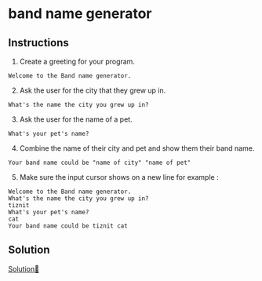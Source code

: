 # band name generator

## Instructions

1. Create a greeting for your program.
```
Welcome to the Band name generator.
```
2. Ask the user for the city that they grew up in.
```
What's the name the city you grew up in?
```
3. Ask the user for the name of a pet.
```
What's your pet's name?
```
4. Combine the name of their city and pet and show them their band name.
```
Your band name could be "name of city" "name of pet"
```
5. Make sure the input cursor shows on a new line for example :
```
Welcome to the Band name generator.
What's the name the city you grew up in?
tiznit
What's your pet's name?
cat
Your band name could be tiznit cat
```

## Solution

[Solution💯](./main.py)